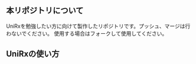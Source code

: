 ## 本リポジトリについて

UniRxを勉強したい方に向けて製作したリポジトリです。プッシュ、マージは行わないでください。
使用する場合はフォークして使用してください。

## UniRxの使い方
